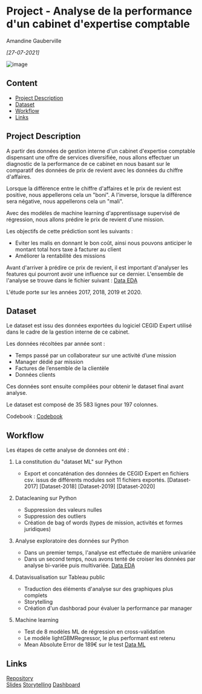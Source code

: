 

# Project - Analyse de la performance d'un cabinet d'expertise comptable
Amandine Gauberville

*[27-07-2021]*

![image](https://drive.google.com/file/d/1py4N9DlSN3Ul8JxaPwWBxmN7Tbr9-jZp/view?usp=sharing)

## Content
- [Project Description](#project-description)
- [Dataset](#dataset)
- [Workflow](#workflow)
- [Links](#links)

<a name="project-description"></a>

## Project Description

A partir des données de gestion interne d'un cabinet d'expertise comptable dispensant une offre de services diversifiée, nous allons effectuer un diagnostic de la performance de ce cabinet en nous basant sur le comparatif des données de prix de revient avec les données du chiffre d'affaires.

Lorsque la différence entre le chiffre d'affaires et le prix de revient est positive, nous appellerons cela un "boni". A l'inverse, lorsque la différence sera négative, nous appellerons cela un "mali".

Avec des modèles de machine learning d'apprentissage supervisé de régression, nous allons prédire le prix de revient d'une mission. 

Les objectifs de cette prédiction sont les suivants :
- Eviter les malis en donnant le bon coût, ainsi nous pouvons anticiper le montant total hors taxe à facturer au client
- Améliorer la rentabilité des missions 

Avant d'arriver à prédire ce prix de revient, il est important d'analyser les features qui pourront avoir une influence sur ce dernier. L'ensemble de l'analyse se trouve dans le fichier suivant : [Data EDA](https://github.com/AmandineGauberville/mccm_project/blob/master/Data%20EDA.ipynb) 

L'étude porte sur les années 2017, 2018, 2019 et 2020.

<a name="hypotheses-/-questions"></a>


## Dataset

Le dataset est issu des données exportées du logiciel CEGID Expert utilisé dans le cadre de la gestion interne de ce cabinet.

Les données récoltées par année sont :

- Temps passé par un collaborateur sur une activité d’une mission 
- Manager dédié par mission
- Factures de l’ensemble de la clientèle
- Données clients

Ces données sont ensuite compilées pour obtenir le dataset final avant analyse.

Le dataset est composé de 35 583 lignes pour 197 colonnes.

Codebook : [Codebook](https://github.com/AmandineGauberville/mccm_project/blob/master/Codebook.xlsx) 


<a name="workflow"></a>


## Workflow
Les étapes de cette analyse de données ont été :

1. La constitution du "dataset ML" sur Python
    - Export et concaténation des données de CEGID Expert en fichiers csv. issus de différents modules soit 11 fichiers exportés.
    [Dataset-2017]
    [Dataset-2018]
    [Dataset-2019]
    [Dataset-2020]
    
2. Datacleaning sur Python
    - Suppression des valeurs nulles
    - Suppression des outliers
    - Création de bag of words (types de mission, activités et formes juridiques)
    
    
3. Analyse exploratoire des données sur Python
    - Dans un premier temps, l'analyse est effectuée de manière univariée
    - Dans un second temps, nous avons tenté de croiser les données par analyse bi-variée puis multivariée. [Data EDA](https://github.com/AmandineGauberville/mccm_project) 

4. Datavisualisation sur Tableau public
    - Traduction des éléments d'analyse sur des graphiques plus complets
    - Storytelling
    - Création d'un dashborad pour évaluer la performance par manager
    
    
5. Machine learning
    - Test de 8 modèles ML de régression en cross-validation
    - Le modèle lightGBMRegressor, le plus performant est retenu
    - Mean Absolute Error de 189€ sur le test
    [Data ML](https://github.com/AmandineGauberville/mccm_project/blob/master/Data%20ML.ipynb)


## Links

[Repository](https://github.com/AmandineGauberville/mccm_project)  
[Slides](https://docs.google.com/presentation/d/19-X6aq5-QMRwRKBfQN-2gLHbQ45Q1O5W/edit?usp=sharing&ouid=114312886424634733159&rtpof=true&sd=true)
[Storytelling](https://public.tableau.com/app/profile/gauberville.amandine/viz/mccm/Storytelling)
[Dashboard](https://public.tableau.com/app/profile/gauberville.amandine/viz/Performance-mgr-2020/TBDmgr)
